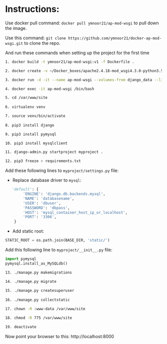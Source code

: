 # Instructions:

Use docker pull command: `docker pull ymnoor21/ap-mod-wsgi` to pull down the image.

Use this command: `git clone https://github.com/ymnoor21/docker-ap-mod-wsgi.git` to clone the repo.

And run these commands when setting up the project for the first time

```bash
1. docker build -t ymnoor21/ap-mod-wsgi:v1 -f Dockerfile .

2. docker create -v ~/Docker_boxes/apache2.4.18-mod_wsgi4.3.0-python3.5.2/site:/var/www/site --name django_data ubuntu:16.04 /bin/true

3. docker run -d -it --name ap-mod-wsgi --volumes-from django_data --link mysql_container:mysql -p 8000:80 ymnoor21/ap-mod-wsgi:v1 /bin/bash

4. docker exec -it ap-mod-wsgi /bin/bash

5. cd /var/www/site
	
6. virtualenv venv

7. source venv/bin/activate
	
8. pip3 install django

9. pip3 install pymysql

10. pip3 install mysqlclient

11. django-admin.py startproject myproject .

12. pip3 freeze > requirements.txt
```
Add these following lines to `myproject/settings.py` file:

- Replace database driver to `mysql`:

```python
   'default': {
        'ENGINE': 'django.db.backends.mysql',
        'NAME': 'databasename',
        'USER': 'dbuser',
        'PASSWORD': 'dbpass',
        'HOST': 'mysql_container_host_ip_or_localhost',
        'PORT': '3306',
    }
```

- Add static root:

```python
STATIC_ROOT = os.path.join(BASE_DIR, 'static/')
```

Add this following line to `myproject/__init__.py` file:
```python
import pymysql
pymysql.install_as_MySQLdb()
```
```bash
13. ./manage.py makemigrations

14. ./manage.py migrate
	
15. ./manage.py createsuperuser
	
16. ./manage.py collectstatic

17. chown -R :www-data /var/www/site

18. chmod -R 775 /var/www/site

19. deactivate
```
Now point your browser to this: http://localhost:8000
